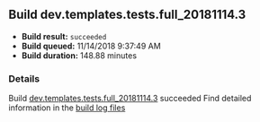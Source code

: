 ## Build dev.templates.tests.full_20181114.3
- **Build result:** `succeeded`
- **Build queued:** 11/14/2018 9:37:49 AM
- **Build duration:** 148.88 minutes
### Details
Build [dev.templates.tests.full_20181114.3](https://winappstudio.visualstudio.com/web/build.aspx?pcguid=a4ef43be-68ce-4195-a619-079b4d9834c2&builduri=vstfs%3a%2f%2f%2fBuild%2fBuild%2f26570) succeeded
Find detailed information in the [build log files](https://uwpctdiags.blob.core.windows.net/buildlogs/dev.templates.tests.full_20181114.3_logs.zip)

